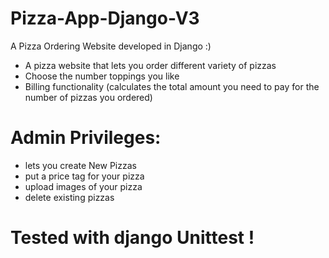 # Pizza-App-Django-V3
A Pizza Ordering Website developed in Django :) 

* A pizza website that lets you order different variety of pizzas
* Choose the number toppings you like
* Billing functionality 
(calculates the total amount you need to pay for the number of pizzas you ordered)

# Admin Privileges:
* lets you create New Pizzas
* put a price tag for your pizza
* upload images of your pizza
* delete existing pizzas

# Tested with django Unittest !
